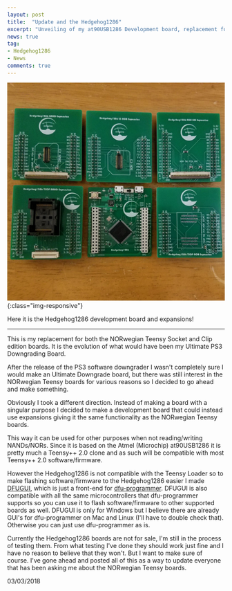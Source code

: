 ```yaml
---
layout: post
title:  "Update and the Hedgehog1286"
excerpt: "Unveiling of my at90USB1286 Development board, replacement for NORwegian Teensy"
news: true
tag:
- Hedgehog1286
- News
comments: true
---
```

![Hedgehog1286](/assets/img/HH1286/HHALL.jpg){:class="img-responsive"}

Here it is the Hedgehog1286 development board and expansions!

---

This is my replacement for both the NORwegian Teensy Socket and Clip edition boards. It is the evolution of what would have been my Ultimate PS3 Downgrading Board.

After the release of the PS3 software downgrader I wasn't completely sure I would make an Ultimate Downgrade board, but there was still interest in the NORwegian Teensy boards for various reasons so I decided to go ahead and make something.

Obviously I took a different direction. Instead of making a board with a singular purpose I decided to make a development board that could instead use expansions giving it the same functionality as the NORwegian Teensy boards.

This way it can be used for other purposes when not reading/writing NANDs/NORs. Since it is based on the Atmel (Microchip) at90USB1286 it is pretty much a Teensy++ 2.0 clone and as such will be compatible with most Teensy++ 2.0 software/firmware.

However the Hedgehog1286 is not compatible with the Teensy Loader so to make flashing software/firmware to the Hedgehog1286 easier I made [DFUGUI](https://github.com/Zeigren/DFUGUI), which is just a front-end for [dfu-programmer](https://github.com/dfu-programmer/dfu-programmer). DFUGUI is also compatible with all the same microcontrollers that dfu-programmer supports so you can use it to flash software/firmware to other supported boards as well. DFUGUI is only for Windows but I believe there are already GUI's for dfu-programmer on Mac and Linux (I'll have to double check that). Otherwise you can just use dfu-programmer as is.

Currently the Hedgehog1286 boards are not for sale, I'm still in the process of testing them. From what testing I've done they should work just fine and I have no reason to believe that they won't. But I want to make sure of course. I've gone ahead and posted all of this as a way to update everyone that has been asking me about the NORwegian Teensy boards.

03/03/2018